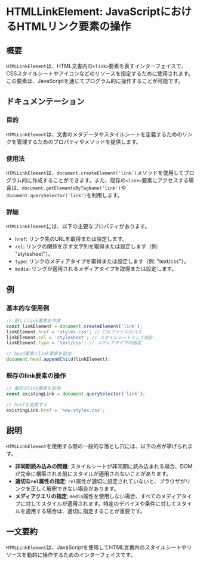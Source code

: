 <!--
Meta Description: # HTMLLinkElement: JavaScriptにおけるHTMLリンク要素の操作 ## 概要 `HTMLLinkElement`は、HTML文書内の`<link>`要素を表すインターフェイスで、CSSスタイルシートやアイコンなどのリソースを指定するために使用されます。この要素は、JavaS...
Meta Keywords: htmllinkelement, link, document, linkelement, rel
-->

# HTMLLinkElement: JavaScriptにおけるHTMLリンク要素の操作

## 概要
`HTMLLinkElement`は、HTML文書内の`<link>`要素を表すインターフェイスで、CSSスタイルシートやアイコンなどのリソースを指定するために使用されます。この要素は、JavaScriptを通じてプログラム的に操作することが可能です。

## ドキュメンテーション

### 目的
`HTMLLinkElement`は、文書のメタデータやスタイルシートを定義するためのリンクを管理するためのプロパティやメソッドを提供します。

### 使用法
`HTMLLinkElement`は、`document.createElement('link')`メソッドを使用してプログラム的に作成することができます。また、既存の`<link>`要素にアクセスする場合は、`document.getElementsByTagName('link')`や`document.querySelector('link')`を利用します。

### 詳細
`HTMLLinkElement`には、以下の主要なプロパティがあります。

- `href`: リンク先のURLを取得または設定します。
- `rel`: リンクの関係を示す文字列を取得または設定します（例: "stylesheet"）。
- `type`: リンクのメディアタイプを取得または設定します（例: "text/css"）。
- `media`: リンクが適用されるメディアタイプを取得または設定します。

## 例

### 基本的な使用例
```javascript
// 新しいlink要素を作成
const linkElement = document.createElement('link');
linkElement.href = 'styles.css'; // CSSファイルのパス
linkElement.rel = 'stylesheet'; // スタイルシートとして指定
linkElement.type = 'text/css'; // メディアタイプの指定

// head要素にlink要素を追加
document.head.appendChild(linkElement);
```

### 既存のlink要素の操作
```javascript
// 最初のlink要素を取得
const existingLink = document.querySelector('link');

// hrefを変更する
existingLink.href = 'new-styles.css';
```

## 説明
`HTMLLinkElement`を使用する際の一般的な落とし穴には、以下の点が挙げられます。

- **非同期読み込みの問題**: スタイルシートが非同期に読み込まれる場合、DOMが完全に構築される前にスタイルが適用されないことがあります。
- **適切な`rel`属性の指定**: `rel`属性が適切に設定されていないと、ブラウザがリンクを正しく解釈できない場合があります。
- **メディアクエリの指定**: `media`属性を使用しない場合、すべてのメディアタイプに対してスタイルが適用されます。特定のデバイスや条件に対してスタイルを適用する場合は、適切に指定することが重要です。

## 一文要約
`HTMLLinkElement`は、JavaScriptを使用してHTML文書内のスタイルシートやリソースを動的に操作するためのインターフェイスです。